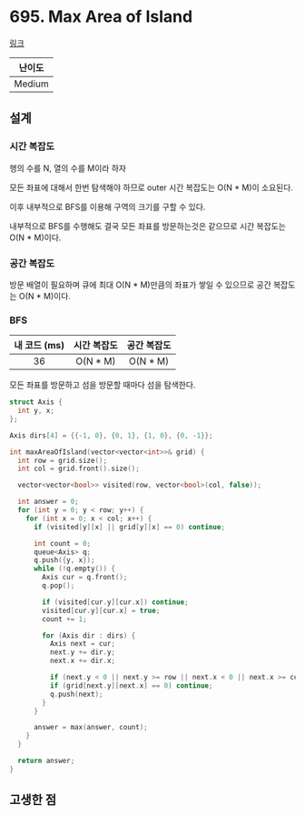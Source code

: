 # 695. Max Area of Island

[링크](https://leetcode.com/problems/max-area-of-island/)

| 난이도 |
| :----: |
| Medium |

## 설계

### 시간 복잡도

행의 수를 N, 열의 수를 M이라 하자

모든 좌표에 대해서 한번 탐색해야 하므로 outer 시간 복잡도는 O(N \* M)이 소요된다.

이후 내부적으로 BFS를 이용해 구역의 크기를 구할 수 있다.

내부적으로 BFS를 수행해도 결국 모든 좌표를 방문하는것은 같으므로 시간 복잡도는 O(N \* M)이다.

### 공간 복잡도

방문 배열이 필요하며 큐에 최대 O(N \* M)만큼의 좌표가 쌓일 수 있으므로 공간 복잡도는 O(N \* M)이다.

### BFS

| 내 코드 (ms) | 시간 복잡도 | 공간 복잡도 |
| :----------: | :---------: | :---------: |
|      36      |  O(N \* M)  |  O(N \* M)  |

모든 좌표를 방문하고 섬을 방문할 때마다 섬을 탐색한다.

```cpp
struct Axis {
  int y, x;
};

Axis dirs[4] = {{-1, 0}, {0, 1}, {1, 0}, {0, -1}};

int maxAreaOfIsland(vector<vector<int>>& grid) {
  int row = grid.size();
  int col = grid.front().size();

  vector<vector<bool>> visited(row, vector<bool>(col, false));

  int answer = 0;
  for (int y = 0; y < row; y++) {
    for (int x = 0; x < col; x++) {
      if (visited[y][x] || grid[y][x] == 0) continue;

      int count = 0;
      queue<Axis> q;
      q.push({y, x});
      while (!q.empty()) {
        Axis cur = q.front();
        q.pop();

        if (visited[cur.y][cur.x]) continue;
        visited[cur.y][cur.x] = true;
        count += 1;

        for (Axis dir : dirs) {
          Axis next = cur;
          next.y += dir.y;
          next.x += dir.x;

          if (next.y < 0 || next.y >= row || next.x < 0 || next.x >= col) continue;
          if (grid[next.y][next.x] == 0) continue;
          q.push(next);
        }
      }

      answer = max(answer, count);
    }
  }

  return answer;
}
```

## 고생한 점
